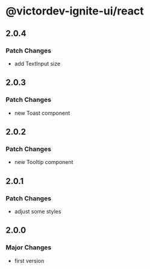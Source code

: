 # @victordev-ignite-ui/react

## 2.0.4

### Patch Changes

- add TextInput size

## 2.0.3

### Patch Changes

- new Toast component

## 2.0.2

### Patch Changes

- new Tooltip component

## 2.0.1

### Patch Changes

- adjust some styles

## 2.0.0

### Major Changes

- first version
